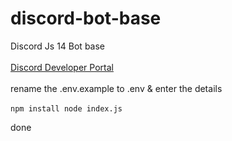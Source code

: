 # discord-bot-base
Discord Js 14 Bot base
<br><br /> 
<a href="https://discord.com/developers/applications" target="_blank">Discord Developer Portal</a> <br><br /> 
 rename the .env.example to .env  & enter the details<br><br /> 
<code>npm install 
 node index.js 
</code>

done
